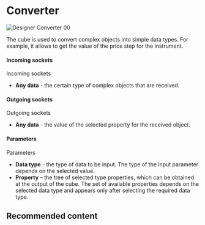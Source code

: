 # Converter

![Designer Converter 00](~/images/Designer_Converter_00.png)

The cube is used to convert complex objects into simple data types. For example, it allows to get the value of the price step for the instrument. 

#### Incoming sockets

Incoming sockets

- **Any data** \- the certain type of complex objects that are received.

#### Outgoing sockets

Outgoing sockets

- **Any data** \- the value of the selected property for the received object.

#### Parameters

Parameters

- **Data type** \- the type of data to be input. The type of the input parameter depends on the selected value.
- **Property** – the tree of selected type properties, which can be obtained at the output of the cube. The set of available properties depends on the selected data type and appears only after selecting the required data type.

## Recommended content

